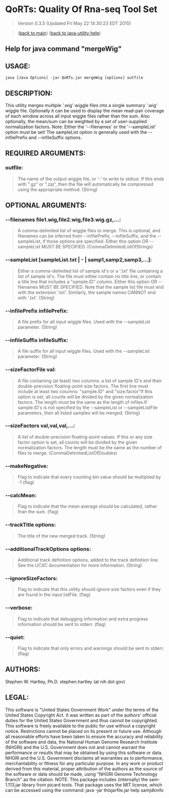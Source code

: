 # QoRTs: Quality Of Rna-seq Tool Set
> Version 0.3.5 (Updated Fri May 22 14:30:23 EDT 2015)

> ([back to main](../index.html)) ([back to java-utility help](index.html))

## Help for java command "mergeWig"

## USAGE:

    java [Java Options] -jar QoRTs.jar mergeWig [options] outfile


## DESCRIPTION:

This utility merges multiple '\.wig' wiggle files into a single summary '\.wig' wiggle file\. Optionally it can be used to display the mean read\-pair coverage of each window across all input wiggle files rather than the sum\. Also optionally, the mean/sum can be weighted by a set of user\-supplied normalization factors\.
Note: Either the '\-\-filenames' or the '\-\-sampleList' option must be set\! The sampleList option is generally used with the \-\-infilePrefix and \-\-infileSuffix options\.

## REQUIRED ARGUMENTS:
### outfile:

> The name of the output wiggle file, or '-' to write to stdout. 
If this ends with ".gz" or ".zip", then the file will automatically be compressed using the appropriate method. (String)



## OPTIONAL ARGUMENTS:
### --filenames file1.wig,file2.wig,file3.wig.gz,...:

> A comma-delimited list of wiggle files to merge. This is optional, and filenames can be inferred from --infilePrefix, --infileSuffix, and the --sampleList, if those options are specified. Either this option OR --sampleList MUST BE SPECIFIED. (CommaDelimitedListOfStrings)

### --sampleList [sampleList.txt | - | samp1,samp2,samp3,...]:

> Either a comma-delimited list of sample id's or a '.txt' file containing a list of sample id's. The file must either contain no title line, or contain a title line that includes a "sample.ID" column. Either this option OR --filenames MUST BE SPECIFIED. Note that the sample list file must end with the extension '.txt'. Similarly, the sample names CANNOT end with '.txt'. (String)

### --infilePrefix infilePrefix:

> A file prefix for all input wiggle files. Used with the --sampleList parameter. (String)

### --infileSuffix infileSuffix:

> A file suffix for all input wiggle files. Used with the --sampleList parameter. (String)

### --sizeFactorFile val:

> A file containing (at least) two columns: a list of sample ID's and their double-precision floating-point size factors. The first line must include at least two columns: "sample.ID" and "size.factor"If this option is set, all counts will be divided by the given normalization factors. The length must be the same as the length of infiles.If sample.ID's is not specified by the --sampleList or --sampleListFile parameters, then all listed samples will be merged. (String)

### --sizeFactors val,val,val,...:

> A list of double-precision floating-point values. If this or any size factor option is set, all counts will be divided by the given normalization factors. The length must be the same as the number of files to merge. (CommaDelimitedListOfDoubles)

### --makeNegative:

> Flag to indicate that every counting bin value should be multiplied by -1 (flag)

### --calcMean:

> Flag to indicate that the mean average should be calculated, rather than the sum. (flag)

### --trackTitle options:

> The title of the new merged track. (String)

### --additionalTrackOptions options:

> Additional track definition options, added to the track definition line. See the UCSC documentation for more information. (String)

### --ignoreSizeFactors:

> Flag to indicate that this utility should ignore size factors even if they are found in the input listFile. (flag)

### --verbose:

> Flag to indicate that debugging information and extra progress information should be sent to stderr. (flag)

### --quiet:

> Flag to indicate that only errors and warnings should be sent to stderr. (flag)

## AUTHORS:

Stephen W\. Hartley, Ph\.D\. stephen\.hartley \(at nih dot gov\)

## LEGAL:

 This software is "United States Government Work" under the terms of the United States Copyright  Act\.  It was written as part of the authors' official duties for the United States Government and  thus cannot be copyrighted\.  This software is freely available to the public for use without a  copyright notice\.  Restrictions cannot be placed on its present or future use\.  Although all reasonable efforts have been taken to ensure the accuracy and reliability of the  software and data, the National Human Genome Research Institute \(NHGRI\) and the U\.S\. Government  does not and cannot warrant the performance or results that may be obtained by using this software  or data\.  NHGRI and the U\.S\. Government disclaims all warranties as to performance, merchantability  or fitness for any particular purpose\.  In any work or product derived from this material, proper attribution of the authors as the source  of the software or data should be made, using "NHGRI Genome Technology Branch" as the citation\.  NOTE: This package includes \(internally\) the sam\-1\.113\.jar library from picard tools\. That package uses the MIT license, which can be accessed using the command:  java \-jar thisjarfile\.jar help samjdkinfo

